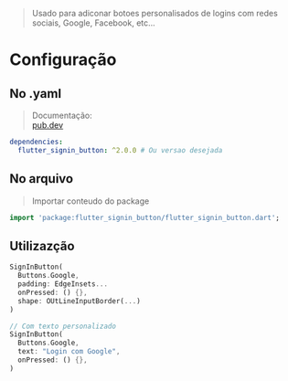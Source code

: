 >Usado para adiconar botoes personalisados de logins com redes sociais, Google, Facebook, etc...
# Configuração
## No .yaml
>Documentação: <br>
[pub.dev](https://pub.dev/packages/flutter_signin_button)<br>
```yaml
dependencies:
  flutter_signin_button: ^2.0.0 # Ou versao desejada
```
## No arquivo
>Importar conteudo do package
```dart
import 'package:flutter_signin_button/flutter_signin_button.dart';
```
## Utilizazção
```dart
SignInButton(
  Buttons.Google,
  padding: EdgeInsets...
  onPressed: () {},
  shape: OUtLineInputBorder(...)
)

// Com texto personalizado
SignInButton(
  Buttons.Google,
  text: "Login com Google",
  onPressed: () {},
)
```